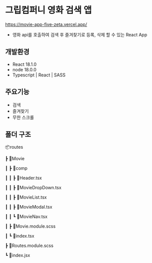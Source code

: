 # 그립컴퍼니 영화 검색 앱
https://movie-app-five-zeta.vercel.app/

- 영화 api를 호출하여 검색 후 즐겨찾기로 등록, 삭제 할 수 있는 React App

## 개발환경
- React 18.1.0
- node 18.0.0
- Typescript | React | SASS 

## 주요기능
- 검색
- 즐겨찾기
- 무한 스크롤

## 폴더 구조
📦routes

 ┣ 📂Movie
 
 ┃ ┣ 📂comp
 
 ┃ ┃ ┣ 📜Header.tsx

 ┃ ┃ ┣ 📜MovieDropDown.tsx

 ┃ ┃ ┣ 📜MovieList.tsx

 ┃ ┃ ┣ 📜MovieModal.tsx

 ┃ ┃ ┗ 📜MovieNav.tsx

 ┃ ┣ 📜Movie.module.scss

 ┃ ┗ 📜index.tsx

 ┣ 📜Routes.module.scss

 ┗ 📜index.jsx
